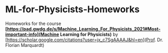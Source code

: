 # ML-for-Physicists-Homeworks
Homeworks for  the course **[https://pad.gwdg.de/s/Machine_Learning_For_Physicists_2021#Most-important-info](Machine Learning for Physicists)** by [https://scholar.google.com/citations?user=jx_c7SgAAAAJ&hl=en](Prof. Dr. Florian Marquardt)
